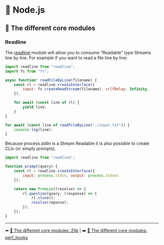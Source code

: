 # 🐢 Node.js

## 🌟 The different core modules

### Readline

The [readline](https://nodejs.org/api/readline.html#readline_readline) module will allow you to consume “Readable” type Streams line by line. For example if you want to read a file line by line:

```js
import readline from "readline";
import fs from "fs";

async function* readFileByLine(filename) {
    const rl = readline.createInterface({
        input: fs.createReadStream(filename), crlfDelay: Infinity,
    });

    for await (const line of rl) {
        yield line;
    }
}

for await (const line of readFileByLine("./input.txt")) {
    console.log(line);
}
```

Because process.stdin is a Stream Readable it is also possible to create CLIs (or simply prompts).

```js
import readline from "readline";

function prompt(query) {
    const rl = readline.createInterface({
        input: process.stdin, output: process.stdout
    });

    return new Promise((resolve) => {
        rl.question(query, (response) => {
            rl.close();
            resolve(reponse);
        });
    });
}
```

---

⬅️ [🌟 The different core modules: Zlib](./12-zlib.md) |
➡️ [🌟 The different core modules: perf_hooks](./14-perf_hooks.md)

